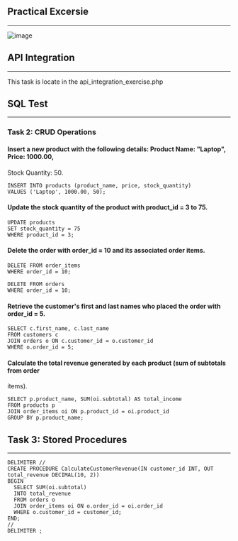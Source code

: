 ## Practical Excersie
***

![image](https://github.com/andygomezb7/simpleecommerce/assets/9289785/02e11ca6-a288-44cf-a80f-968781f326c9)


## API Integration
***

This task is locate in the api_integration_exercise.php

## SQL Test
***

### Task 2: CRUD Operations
#### Insert a new product with the following details: Product Name: "Laptop", Price: 1000.00,
Stock Quantity: 50.
```
INSERT INTO products (product_name, price, stock_quantity)
VALUES ('Laptop', 1000.00, 50);
```

#### Update the stock quantity of the product with product_id = 3 to 75.
```
UPDATE products
SET stock_quantity = 75
WHERE product_id = 3;
```

#### Delete the order with order_id = 10 and its associated order items.
```
DELETE FROM order_items
WHERE order_id = 10;

DELETE FROM orders
WHERE order_id = 10;
```

#### Retrieve the customer's first and last names who placed the order with order_id = 5.
```
SELECT c.first_name, c.last_name
FROM customers c
JOIN orders o ON c.customer_id = o.customer_id
WHERE o.order_id = 5;
```

#### Calculate the total revenue generated by each product (sum of subtotals from order
items).
```
SELECT p.product_name, SUM(oi.subtotal) AS total_income
FROM products p
JOIN order_items oi ON p.product_id = oi.product_id
GROUP BY p.product_name;
```

## Task 3: Stored Procedures
***

```
DELIMITER //
CREATE PROCEDURE CalculateCustomerRevenue(IN customer_id INT, OUT total_revenue DECIMAL(10, 2))
BEGIN
  SELECT SUM(oi.subtotal)
  INTO total_revenue
  FROM orders o
  JOIN order_items oi ON o.order_id = oi.order_id
  WHERE o.customer_id = customer_id;
END;
//
DELIMITER ;
```
